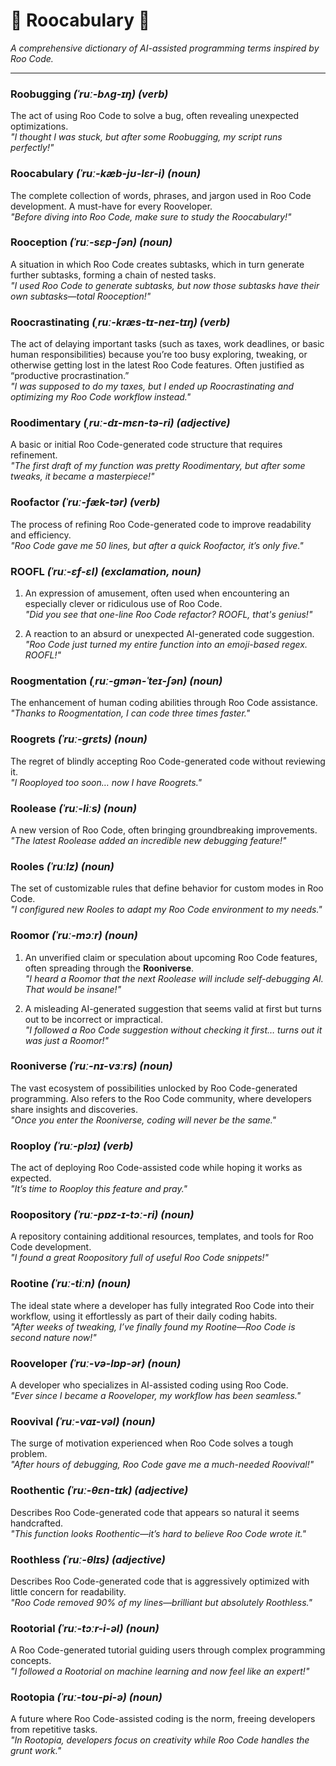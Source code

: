 # 🦘 Roocabulary 🦘  
*A comprehensive dictionary of AI-assisted programming terms inspired by Roo Code.*

---

### Roobugging *(ˈruː-bʌɡ-ɪŋ)* *(verb)*  
The act of using Roo Code to solve a bug, often revealing unexpected optimizations.  
*"I thought I was stuck, but after some Roobugging, my script runs perfectly!"*  

### Roocabulary *(ˈruː-kæb-jʊ-lɛr-i)* *(noun)*  
The complete collection of words, phrases, and jargon used in Roo Code development. A must-have for every Rooveloper.  
*"Before diving into Roo Code, make sure to study the Roocabulary!"*  

### Rooception *(ˈruː-sɛp-ʃən)* *(noun)*  
A situation in which Roo Code creates subtasks, which in turn generate further subtasks, forming a chain of nested tasks.  
*"I used Roo Code to generate subtasks, but now those subtasks have their own subtasks—total Rooception!"*  

### Roocrastinating *(ˌruː-kræs-tɪ-neɪ-tɪŋ)* *(verb)*  
The act of delaying important tasks (such as taxes, work deadlines, or basic human responsibilities) because you’re too busy exploring, tweaking, or otherwise getting lost in the latest Roo Code features. Often justified as “productive procrastination.”  
*"I was supposed to do my taxes, but I ended up Roocrastinating and optimizing my Roo Code workflow instead."*  

### Roodimentary *(ˌruː-dɪ-mɛn-tə-ri)* *(adjective)*  
A basic or initial Roo Code-generated code structure that requires refinement.  
*"The first draft of my function was pretty Roodimentary, but after some tweaks, it became a masterpiece!"*  

### Roofactor *(ˈruː-fæk-tər)* *(verb)*  
The process of refining Roo Code-generated code to improve readability and efficiency.  
*"Roo Code gave me 50 lines, but after a quick Roofactor, it’s only five."* 

### ROOFL *(ˈruː-ɛf-ɛl)* *(exclamation, noun)*  
1. An expression of amusement, often used when encountering an especially clever or ridiculous use of Roo Code.  
   *"Did you see that one-line Roo Code refactor? ROOFL, that's genius!"*  
   
2. A reaction to an absurd or unexpected AI-generated code suggestion.  
   *"Roo Code just turned my entire function into an emoji-based regex. ROOFL!"* 

### Roogmentation *(ˌruː-ɡmən-ˈteɪ-ʃən)* *(noun)*  
The enhancement of human coding abilities through Roo Code assistance.  
*"Thanks to Roogmentation, I can code three times faster."*  

### Roogrets *(ˈruː-ɡrɛts)* *(noun)*  
The regret of blindly accepting Roo Code-generated code without reviewing it.  
*"I Rooployed too soon… now I have Roogrets."*  

### Roolease *(ˈruː-liːs)* *(noun)*  
A new version of Roo Code, often bringing groundbreaking improvements.  
*"The latest Roolease added an incredible new debugging feature!"*  

### Rooles *(ˈruːlz)* *(noun)*  
The set of customizable rules that define behavior for custom modes in Roo Code.  
*"I configured new Rooles to adapt my Roo Code environment to my needs."*  

### Roomor *(ˈruː-mɔːr)* *(noun)*  
1. An unverified claim or speculation about upcoming Roo Code features, often spreading through the **Rooniverse**.  
   *"I heard a Roomor that the next Roolease will include self-debugging AI. That would be insane!"*  

2. A misleading AI-generated suggestion that seems valid at first but turns out to be incorrect or impractical.  
   *"I followed a Roo Code suggestion without checking it first… turns out it was just a Roomor!"*  

### Rooniverse *(ˈruː-nɪ-vɜːrs)* *(noun)*  
The vast ecosystem of possibilities unlocked by Roo Code-generated programming. Also refers to the Roo Code community, where developers share insights and discoveries.  
*"Once you enter the Rooniverse, coding will never be the same."*  

### Rooploy *(ˈruː-plɔɪ)* *(verb)*  
The act of deploying Roo Code-assisted code while hoping it works as expected.  
*"It’s time to Rooploy this feature and pray."*  

### Roopository *(ˈruː-pɒz-ɪ-tɔː-ri)* *(noun)*  
A repository containing additional resources, templates, and tools for Roo Code development.  
*"I found a great Roopository full of useful Roo Code snippets!"*  

### Rootine *(ˈruː-tiːn)* *(noun)*  
The ideal state where a developer has fully integrated Roo Code into their workflow, using it effortlessly as part of their daily coding habits.  
*"After weeks of tweaking, I’ve finally found my Rootine—Roo Code is second nature now!"*  

### Rooveloper *(ˈruː-və-lɒp-ər)* *(noun)*  
A developer who specializes in AI-assisted coding using Roo Code.  
*"Ever since I became a Rooveloper, my workflow has been seamless."*  

### Roovival *(ˈruː-vaɪ-vəl)* *(noun)*  
The surge of motivation experienced when Roo Code solves a tough problem.  
*"After hours of debugging, Roo Code gave me a much-needed Roovival!"*  

### Roothentic *(ˈruː-θɛn-tɪk)* *(adjective)*  
Describes Roo Code-generated code that appears so natural it seems handcrafted.  
*"This function looks Roothentic—it’s hard to believe Roo Code wrote it."*  

### Roothless *(ˈruː-θlɪs)* *(adjective)*  
Describes Roo Code-generated code that is aggressively optimized with little concern for readability.  
*"Roo Code removed 90% of my lines—brilliant but absolutely Roothless."*  

### Rootorial *(ˈruː-tɔːr-i-əl)* *(noun)*  
A Roo Code-generated tutorial guiding users through complex programming concepts.  
*"I followed a Rootorial on machine learning and now feel like an expert!"*  

### Rootopia *(ˈruː-toʊ-pi-ə)* *(noun)*  
A future where Roo Code-assisted coding is the norm, freeing developers from repetitive tasks.  
*"In Rootopia, developers focus on creativity while Roo Code handles the grunt work."*  
